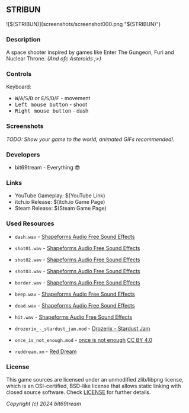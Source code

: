 ## STRIBUN

![$(STRIBUN)](screenshots/screenshot000.png "$(STRIBUN)")

### Description

A space shooter inspired by games like Enter The Gungeon, Furi and Nuclear Throne. _(And ofc Asteroids ;>)_

### Controls

Keyboard:
 - <kbd>W</kbd>/<kbd>A</kbd>/<kbd>S</kbd>/<kbd>D</kbd> or <kbd>E</kbd>/<kbd>S</kbd>/<kbd>D</kbd>/<kbd>F</kbd> - movement
 - <kbd>Left mouse button</kbd> - shoot
 - <kbd>Right mouse button</kbd> - dash

### Screenshots

_TODO: Show your game to the world, animated GIFs recommended!._

### Developers

 - bit69tream - Everything 😎

### Links

 - YouTube Gameplay: $(YouTube Link)
 - itch.io Release: $(itch.io Game Page)
 - Steam Release: $(Steam Game Page)

### Used Resources
 - `dash.wav` - [Shapeforms Audio Free Sound Effects](https://shapeforms.itch.io/shapeforms-audio-free-sfx)
 - `shot01.wav` - [Shapeforms Audio Free Sound Effects](https://shapeforms.itch.io/shapeforms-audio-free-sfx)
 - `shot02.wav` - [Shapeforms Audio Free Sound Effects](https://shapeforms.itch.io/shapeforms-audio-free-sfx)
 - `shot03.wav` - [Shapeforms Audio Free Sound Effects](https://shapeforms.itch.io/shapeforms-audio-free-sfx)
 - `border.wav` - [Shapeforms Audio Free Sound Effects](https://shapeforms.itch.io/shapeforms-audio-free-sfx)
 - `beep.wav` - [Shapeforms Audio Free Sound Effects](https://shapeforms.itch.io/shapeforms-audio-free-sfx)
 - `dead.wav` - [Shapeforms Audio Free Sound Effects](https://shapeforms.itch.io/shapeforms-audio-free-sfx)
 - `hit.wav` - [Shapeforms Audio Free Sound Effects](https://shapeforms.itch.io/shapeforms-audio-free-sfx)

 - `drozerix_-_stardust_jam.mod` - [Drozerix - Stardust Jam](https://modarchive.org/module.php?201039)
 - `once_is_not_enough.mod` - [once is not enough](https://modarchive.org/module.php?170002) [CC BY 4.0](https://creativecommons.org/licenses/by/4.0/)
 - `reddream.xm` - [Red Dream](https://modarchive.org/module.php?170064)

### License

This game sources are licensed under an unmodified zlib/libpng license, which is an OSI-certified, BSD-like license that allows static linking with closed source software. Check [LICENSE](LICENSE) for further details.

*Copyright (c) 2024 bit69tream*
